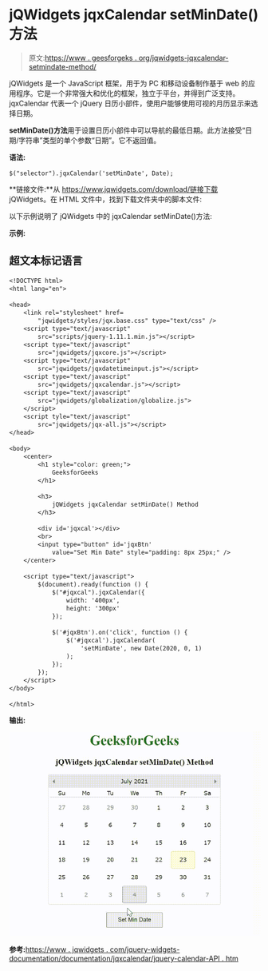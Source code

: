 # jQWidgets jqxCalendar setMinDate()方法

> 原文:[https://www . geesforgeks . org/jqwidgets-jqxcalendar-setmindate-method/](https://www.geeksforgeeks.org/jqwidgets-jqxcalendar-setmindate-method/)

jQWidgets 是一个 JavaScript 框架，用于为 PC 和移动设备制作基于 web 的应用程序。它是一个非常强大和优化的框架，独立于平台，并得到广泛支持。jqxCalendar 代表一个 jQuery 日历小部件，使用户能够使用可视的月历显示来选择日期。

**setMinDate()方法**用于设置日历小部件中可以导航的最低日期。此方法接受“日期/字符串”类型的单个参数“日期”。它不返回值。

**语法:**

```
$("selector").jqxCalendar('setMinDate', Date);
```

**链接文件:**从 https://www.jqwidgets.com/download/链接下载 jQWidgets。在 HTML 文件中，找到下载文件夹中的脚本文件:

> <link rel="”stylesheet”" href="”jqwidgets/styles/jqx.base.css”" type="”text/css”">

以下示例说明了 jQWidgets 中的 jqxCalendar setMinDate()方法:

**示例:**

## 超文本标记语言

```
<!DOCTYPE html>
<html lang="en">

<head>
    <link rel="stylesheet" href=
        "jqwidgets/styles/jqx.base.css" type="text/css" />
    <script type="text/javascript" 
        src="scripts/jquery-1.11.1.min.js"></script>
    <script type="text/javascript" 
        src="jqwidgets/jqxcore.js"></script>
    <script type="text/javascript" 
        src="jqwidgets/jqxdatetimeinput.js"></script>
    <script type="text/javascript" 
        src="jqwidgets/jqxcalendar.js"></script>
    <script type="text/javascript" 
        src="jqwidgets/globalization/globalize.js">
    </script>
    <script tyle="text/javascript" 
        src="jqwidgets/jqx-all.js"></script>
</head>

<body>
    <center>
        <h1 style="color: green;">
            GeeksforGeeks
        </h1>

        <h3>
            jQWidgets jqxCalendar setMinDate() Method
        </h3>

        <div id='jqxcal'></div>
        <br>
        <input type="button" id='jqxBtn' 
            value="Set Min Date" style="padding: 8px 25px;" />
    </center>

    <script type="text/javascript">
        $(document).ready(function () {
            $("#jqxcal").jqxCalendar({
                width: '400px',
                height: '300px'
            });

            $('#jqxBtn').on('click', function () {
                $('#jqxcal').jqxCalendar(
                    'setMinDate', new Date(2020, 0, 1)
                );
            });
        });
    </script>
</body>

</html>
```

**输出:**

![](img/e2c4ef0b24fcc29be8f29464e12f6591.png)

**参考:**[https://www . jqwidgets . com/jquery-widgets-documentation/documentation/jqxcalendar/jquery-calendar-API . htm](https://www.jqwidgets.com/jquery-widgets-documentation/documentation/jqxcalendar/jquery-calendar-api.htm)